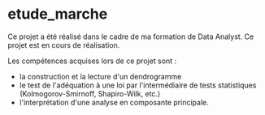 # etude_marche
Ce projet a été réalisé dans le cadre de ma formation de Data Analyst. Ce projet est en cours de réalisation.

Les compétences acquises lors de ce projet sont : 
- la construction et la lecture d'un dendrogramme
- le test de l'adéquation à une loi par l'intermédiaire de tests statistiques (Kolmogorov-Smirnoff, Shapiro-Wilk, etc.)
- l'interprétation d'une analyse en composante principale.
